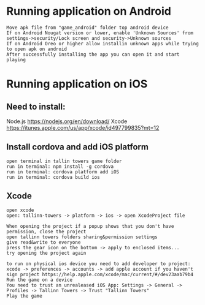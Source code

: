 # Running application on Android
```
Move apk file from "game_android" folder top android device
If on Android Nougat version or lower, enable 'Unknown Sources' from settings->security/Lock screen and security->Unknown sources
If on Android Oreo or higher allow installin unknown apps while trying to open apk on android
After successfully installing the app you can open it and start playing
```
# Running application on iOS

## Need to install:
Node.js https://nodejs.org/en/download/
Xcode https://itunes.apple.com/us/app/xcode/id497799835?mt=12

## Install cordova and add iOS platform
```
open terminal in tallin towers game folder
run in terminal: npm install -g cordova
run in terminal: cordova platform add iOS
run in terminal: cordova build ios
```

## Xcode
```
open xcode
open: tallinn-towers -> platform -> ios -> open XcodeProject file

When opening the project if a popup shows that you don't have permission, close the project
open tallinn towers folders sharing&permission settings
give read&write to everyone
press the gear icon on the bottom -> apply to enclosed items...
try opening the project again

to run on physical ios device you need to add developer to project: 
xcode -> preferences -> accounts -> add apple account if you haven't
sign project https://help.apple.com/xcode/mac/current/#/dev23aab79b4
Run the game on a device
You need to trust an unrealeased iOS App: Settings -> General -> Profiles -> Tallinn Towers -> Trust "Tallinn Towers"
Play the game
```